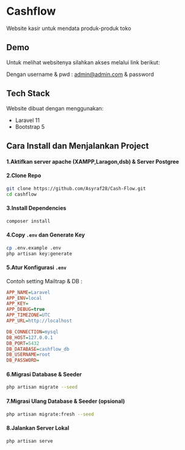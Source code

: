 # Cashflow
Website kasir untuk mendata produk-produk toko


## Demo
Untuk melihat websitenya silahkan akses melalui link berikut:

Dengan username & pwd : admin@admin.com & password


## Tech Stack
Website dibuat dengan menggunakan:
- Laravel 11
- Bootstrap 5

## Cara Install dan Menjalankan Project

#### 1.Aktifkan server apache (XAMPP,Laragon,dsb) & Server Postgree

#### 2.Clone Repo
```bash
git clone https://github.com/Asyraf28/Cash-Flow.git
cd cashflow
```

#### 3.Install Dependencies
```bash
composer install
```

#### 4.Copy `.env` dan Generate Key
```bash
cp .env.example .env
php artisan key:generate
````

#### 5.Atur Konfigurasi `.env`
Contoh setting Mailtrap & DB :
```ini
APP_NAME=Laravel
APP_ENV=local
APP_KEY=
APP_DEBUG=true
APP_TIMEZONE=UTC
APP_URL=http://localhost

DB_CONNECTION=mysql
DB_HOST=127.0.0.1
DB_PORT=5432
DB_DATABASE=cashflow_db
DB_USERNAME=root
DB_PASSWORD=
```

#### 6.Migrasi Database & Seeder
```bash
php artisan migrate --seed
````

#### 7.Migrasi Ulang Database & Seeder (opsional)
```bash
php artisan migrate:fresh --seed
````

#### 8.Jalankan Server Lokal
```bash
php artisan serve
````


